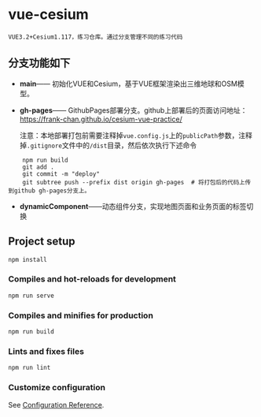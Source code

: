# vue-cesium
    VUE3.2+Cesium1.117，练习仓库。通过分支管理不同的练习代码

## 分支功能如下
* **main**—— 初始化VUE和Cesium，基于VUE框架渲染出三维地球和OSM模型。 

* **gh-pages**—— GithubPages部署分支。github上部署后的页面访问地址：https://frank-chan.github.io/cesium-vue-practice/
    
    注意：本地部署打包前需要注释掉`vue.config.js`上的`publicPath`参数，注释掉`.gitignore`文件中的`/dist`目录，然后依次执行下述命令
```
    npm run build
    git add .
    git commit -m "deploy"
    git subtree push --prefix dist origin gh-pages  # 将打包后的代码上传到github gh-pages分支上。
```

* **dynamicComponent**——动态组件分支，实现地图页面和业务页面的标签切换

## Project setup
```
npm install
```

### Compiles and hot-reloads for development
```
npm run serve
```

### Compiles and minifies for production
```
npm run build
```

### Lints and fixes files
```
npm run lint
```

### Customize configuration
See [Configuration Reference](https://cli.vuejs.org/config/).
